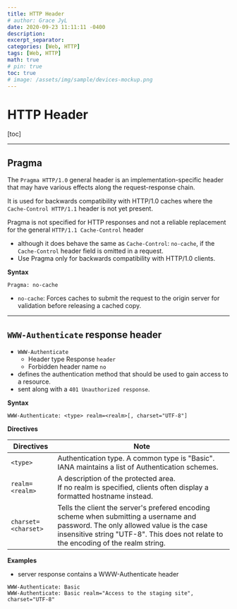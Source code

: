 ```yaml
---
title: HTTP Header
# author: Grace JyL
date: 2020-09-23 11:11:11 -0400
description:
excerpt_separator:
categories: [Web, HTTP]
tags: [Web, HTTP]
math: true
# pin: true
toc: true
# image: /assets/img/sample/devices-mockup.png
---
```



# HTTP Header

[toc]

---

## Pragma

The `Pragma HTTP/1.0` general header is an implementation-specific header that may have various effects along the request-response chain. 

It is used for backwards compatibility with HTTP/1.0 caches where the `Cache-Control HTTP/1.1` header is not yet present.

Pragma is not specified for HTTP responses and not a reliable replacement for the general `HTTP/1.1 Cache-Control` header
- although it does behave the same as `Cache-Control`: `no-cache`, if the` Cache-Control` header field is omitted in a request. 
- Use Pragma only for backwards compatibility with HTTP/1.0 clients.


**Syntax**

`Pragma: no-cache`
- `no-cache`: Forces caches to submit the request to the origin server for validation before releasing a cached copy.



---

## `WWW-Authenticate` response header 
- `WWW-Authenticate`
  - Header type	Response `header`
  - Forbidden header name	`no`
- defines the authentication method that should be used to gain access to a resource.
- sent along with a `401 Unauthorized response`.

**Syntax**

`WWW-Authenticate: <type> realm=<realm>[, charset="UTF-8"]`

**Directives**

Directives | Note
---|---
`<type>` | Authentication type. A common type is "Basic". IANA maintains a list of Authentication schemes.
`realm=<realm>` | A description of the protected area. <br> If no realm is specified, clients often display a formatted hostname instead.
`charset=<charset>` | Tells the client the server's prefered encoding scheme when submitting a username and password. The only allowed value is the case insensitive string "UTF-8". This does not relate to the encoding of the realm string.

**Examples**
- server response contains a WWW-Authenticate header 

```
WWW-Authenticate: Basic
WWW-Authenticate: Basic realm="Access to the staging site", charset="UTF-8"
```


